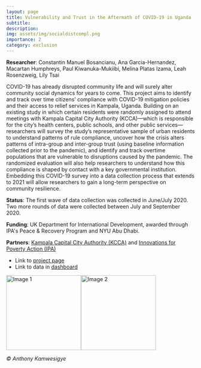 ```yaml
---
layout: page
title: Vulnerability and Trust in the Aftermath of COVID-19 in Uganda
subtitle:   
description:  
img: assets/img/socialdistcompl.png
importance: 2
category: exclusion
---
```


**Researcher**: Constantin Manuel Bosancianu, Ana Garcia-Hernandez, Macartan Humphreys, Paul Kiwanuka-Mukiibi, Melina Platas Izama, Leah Rosenzweig, Lily Tsai
  
COVID-19 has already disrupted community life and will surely alter community social dynamics for years to come. This project aims to identify and track over time citizens’ compliance with COVID-19 mitigation policies and their access to relief services in Kampala, Uganda. Building on an existing study in which certain residents were randomly assigned to attend meetings with Kampala Capital City Authority (KCCA)—which is responsible for the city’s health centers, public schools, and other public services—researchers will survey the study’s representative sample of urban residents to understand patterns of rule compliance, uncover how the crisis alters patterns of intra-group and inter-group trust (using baseline information collected prior to the pandemic), and identify and track overtime populations that are vulnerable to disruptions caused by the pandemic. The randomized evaluation will also help researchers to understand how this compliance is shaped by contact with a key governmental institution. Embedding this COVID-19 survey into a data collection process that extends to 2021 will allow researchers to gain a long-term perspective on community resilience.  
  
**Status**: The first wave of data collection was collected in June/July 2020. Two more rounds of data were collected between July and September 2020.  
  
**Funding**: UK Department for International Development, awarded through IPA's Peace & Recovery Program and NYU Abu Dhabi.  
  
**Partners**: [Kampala Capital City Authority (KCCA)](https://www.kcca.go.ug/) and [Innovations for Poverty Action (IPA)](https://poverty-action.org/)  
  
* Link to [project page](https://poverty-action.org/vulnerability-and-trust-aftermath-covid-19-uganda)  
* Link to data in [dashboard](https://wzb-ipi.github.io/kampala_dashboard/)  
  





<div style="display: flex;">
  <img src="assets/img/covid-uganda.jpgl" alt="Image 1" width="200"/>
  <img src="assets/img/socialdistcompl.pngl" alt="Image 2" width="200"/>
</div> 
   


*© Anthony Kamwesigye*

